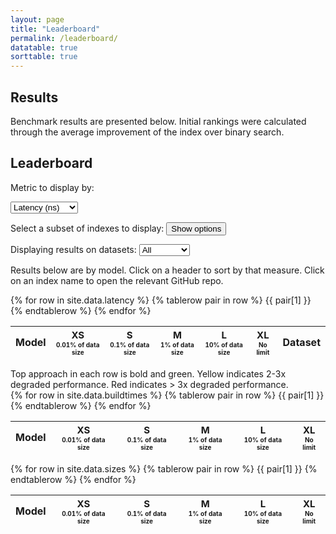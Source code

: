 ```yaml
---
layout: page
title: "Leaderboard"
permalink: /leaderboard/
datatable: true
sorttable: true
---
```

<script src="https://ajax.googleapis.com/ajax/libs/jquery/3.5.1/jquery.min.js"></script>

## Results
Benchmark results are presented below. Initial rankings were calculated through 
the average improvement of the index over binary search.

## Leaderboard
Metric to display by:
<script src="/scripts/sorttable.js" type="text/javascript"></script>
<select id="select">
    <option value="latency-leaderboard">Latency (ns)</option>
    <option value="buildtime-leaderboard">Build time (ns)</option>
    <option value="size-leaderboard">Size</option>
</select>

Select a subset of indexes to display:
<button id="displayToggle" onclick="changeDisplay()">Show options</button>
<script type="text/javascript">
function changeDisplay() {
    if ($("#display").is(":visible")) {
        document.getElementById("display").style.display = "None";
        document.getElementById("displayToggle").innerHTML = "Show options";
    } else {
        document.getElementById("display").style.display = "Block";
        document.getElementById("displayToggle").innerHTML = "Hide table";
    }
}
</script>

Displaying results on datasets:
<select id="dataswitch">
    <option value="all">All</option>
    <option value="osm">OSM</option>
    <option value="fb">Facebook</option>
    <option value="wiki">Wiki</option>
    <option value="books">Books</option>
</select>

<div id="display" style="height:400px;overflow:auto;display:none;">
<table id="display-boxes">
<tbody>
    {% for row in site.data.latency %}
    <tr>
        <td>
            <input type='checkbox' name='filter' id={{ row.Name }} value={{ row.Name }} />
            {{ row.Name }}
        </td>
    </tr>
    {% endfor %}
</tbody>
</table>
</div>
<script src="/scripts/checkbox.js" type="text/javascript"></script>

Results below are by model. Click on a header to sort by that measure. Click on an index name to open the relevant GitHub repo.

<div id="latency-leaderboard" class = "group">
<table id="latency-table" class="sortable tables">
    <thead>
        <tr>
            <th>Model</th>
            <th style="text-align:center;"><span style="font-size:15px;">XS</span><br>
            <span style="font-size:10px;">0.01% of data size</span></th>
            <th style="text-align:center;"><span style="font-size:15px;">S</span><br>
            <span style="font-size:10px;">0.1% of data size</span></th>
            <th style="text-align:center;"><span style="font-size:15px;">M</span><br>
            <span style="font-size:10px;">1% of data size</span></th>
            <th style="text-align:center;"><span style="font-size:15px;">L</span><br>
            <span style="font-size:10px;">10% of data size</span></th>
            <th style="text-align:center;"><span style="font-size:15px;">XL</span><br>
            <span style="font-size:10px;">No limit</span></th>
            <th style="text-align:center;">Dataset</th> 
        </tr>
    </thead>
    <tbody>
    {% for row in site.data.latency %}
            {% tablerow pair in row %}
            {{ pair[1] }}
            {% endtablerow %}
    {% endfor %}
    </tbody>
</table>
Top approach in each row is bold and green. Yellow indicates 2-3x degraded performance. Red indicates > 3x degraded performance.
<script src="/scripts/annotate.js" type="text/javascript"></script>
</div>
<div id="buildtime-leaderboard" class = "group">
<table id="buildtime-table" class="sortable tables">
    <thead>
        <tr>
            <th>Model</th>
            <th style="text-align:center;"><span style="font-size:15px;">XS</span><br>
            <span style="font-size:10px;">0.01% of data size</span></th>
            <th style="text-align:center;"><span style="font-size:15px;">S</span><br>
            <span style="font-size:10px;">0.1% of data size</span></th>
            <th style="text-align:center;"><span style="font-size:15px;">M</span><br>
            <span style="font-size:10px;">1% of data size</span></th>
            <th style="text-align:center;"><span style="font-size:15px;">L</span><br>
            <span style="font-size:10px;">10% of data size</span></th>
            <th style="text-align:center;"><span style="font-size:15px;">XL</span><br>
            <span style="font-size:10px;">No limit</span></th>
        </tr>
    </thead>
    <tbody>
    {% for row in site.data.buildtimes %}
        {% tablerow pair in row %}
        {{ pair[1] }}
        {% endtablerow %}
    {% endfor %}
    </tbody>
</table>
</div>
<div id="size-leaderboard" class = "group">
<table id="size-table" class="sortable tables">
    <thead>
        <tr>
            <th>Model</th>
            <th style="text-align:center;"><span style="font-size:15px;">XS</span><br>
            <span style="font-size:10px;">0.01% of data size</span></th>
            <th style="text-align:center;"><span style="font-size:15px;">S</span><br>
            <span style="font-size:10px;">0.1% of data size</span></th>
            <th style="text-align:center;"><span style="font-size:15px;">M</span><br>
            <span style="font-size:10px;">1% of data size</span></th>
            <th style="text-align:center;"><span style="font-size:15px;">L</span><br>
            <span style="font-size:10px;">10% of data size</span></th>
            <th style="text-align:center;"><span style="font-size:15px;">XL</span><br>
            <span style="font-size:10px;">No limit</span></th>
        </tr>
    </thead>
    <tbody>
    {% for row in site.data.sizes %}
        {% tablerow pair in row %}
        {{ pair[1] }}
        {% endtablerow %}
    {% endfor %}
    </tbody>
</table>
</div>